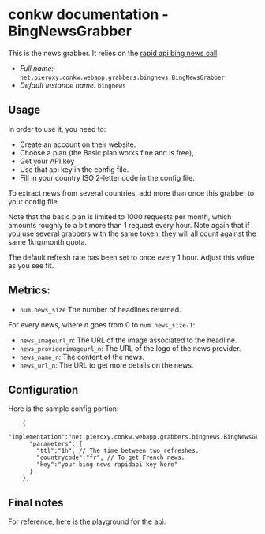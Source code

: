 # conkw documentation - BingNewsGrabber

This is the news grabber. It relies on the [rapid api bing news call](https://rapidapi.com/microsoft-azure-org-microsoft-cognitive-services/api/bing-news-search1).

* *Full name:* `net.pieroxy.conkw.webapp.grabbers.bingnews.BingNewsGrabber`
* *Default instance name:* `bingnews`

## Usage
In order to use it, you need to:

* Create an account on their website.
* Choose a plan (the Basic plan works fine and is free),
* Get your API key
* Use that api key in the config file.
* Fill in your country ISO 2-letter code in the config file.

To extract news from several countries, add more than once this grabber to your config file.

Note that the basic plan is limited to 1000 requests per month, which amounts roughly to a bit more than 1 request every hour. Note again that if you use several grabbers with the same token, they will all count against the same 1krq/month quota. 

The default refresh rate has been set to once every 1 hour. Adjust this value as you see fit.

## Metrics:

* `num.news_size` The number of headlines returned.

For every news, where _n_ goes from 0 to `num.news_size-1`:

* `news_imageurl_n`: The URL of the image associated to the headline.
* `news_providerimageurl_n`: The URL of the logo of the news provider.
* `news_name_n`: The content of the news.
* `news_url_n`: The URL to get more details on the news.

## Configuration

Here is the sample config portion:
```jsonc
    {
      "implementation":"net.pieroxy.conkw.webapp.grabbers.bingnews.BingNewsGrabber",
      "parameters": {
        "ttl":"1h", // The time between two refreshes. 
        "countrycode":"fr", // To get French news.
        "key":"your bing news rapidapi key here"
      }
    },
```

## Final notes


For reference, [here is the playground for the api](https://rapidapi.com/microsoft-azure-org-microsoft-cognitive-services/api/bing-news-search1).
